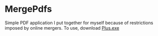 # MergePdfs

Simple PDF application I put together for myself because of restrictions imposed by online mergers.
To use, download [Plus.exe](https://github.com/Nnadozie/MergePdfs/blob/master/Plus.exe)
